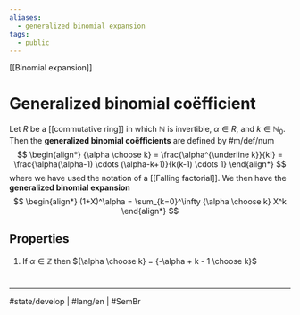 ```yaml
---
aliases:
  - generalized binomial expansion
tags:
  - public
---
```

[[Binomial expansion]]
# Generalized binomial coëfficient

Let $R$ be a [[commutative ring]] in which $\mathbb{N}$ is invertible, $\alpha \in R$,
and $k \in \mathbb{N}_{0}$.
Then the **generalized binomial coëfficients** are defined by #m/def/num 
$$
\begin{align*}
{\alpha \choose k} = \frac{\alpha^{\underline k}}{k!} = \frac{\alpha(\alpha-1) \cdots (\alpha-k+1)}{k(k-1) \cdots 1}
\end{align*}
$$
where we have used the notation of a [[Falling factorial]]. 
We then have the **generalized binomial expansion**
$$
\begin{align*}
(1+X)^\alpha = \sum_{k=0}^\infty {\alpha \choose k} X^k
\end{align*}
$$

## Properties

1. If $\alpha \in \mathbb{Z}$ then ${\alpha \choose k} = {-\alpha + k - 1 \choose k}$

#
---
#state/develop | #lang/en | #SemBr
